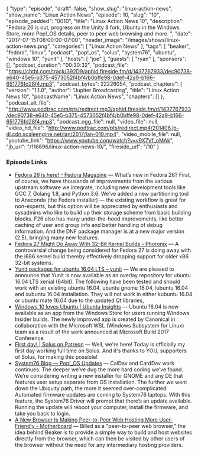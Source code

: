 {
  "type": "episode",
  "draft": false,
  "show_slug": "linux-action-news",
  "show_name": "Linux Action News",
  "episode": 10,
  "slug": "10",
  "episode_padded": "0010",
  "title": "Linux Action News 10",
  "description": "Fedora 26 is out, progress on the Unity 8 fork, Ubuntu in the Windows Store, more Pop!_OS details, peer to peer web browsing and more. ",
  "date": "2017-07-15T08:00:00-07:00",
  "header_image": "/images/shows/linux-action-news.png",
  "categories": [
    "Linux Action News"
  ],
  "tags": [
    "beaker",
    "fedora",
    "linux",
    "podcast",
    "pop!_os",
    "solus",
    "system76",
    "ubuntu",
    "windows 10",
    "yunit"
  ],
  "hosts": [
    "joe"
  ],
  "guests": [
    "ryan"
  ],
  "sponsors": [],
  "podcast_duration": "00:30:32",
  "podcast_file": "https://chtbl.com/track/392D9/aphid.fireside.fm/d/1437767933/dec90738-e640-45e5-b375-4573052f4bf4/b0bffe98-0def-42a9-b166-651776fd28f4.mp3",
  "podcast_bytes": 22226054,
  "podcast_chapters": {
    "version": "1.1.0",
    "author": "Jupiter Broadcasting",
    "title": "Linux Action News 10",
    "podcastName": "Linux Action News",
    "chapters": []
  },
  "podcast_alt_file": "http://www.podtrac.com/pts/redirect.mp3/aphid.fireside.fm/d/1437767933/dec90738-e640-45e5-b375-4573052f4bf4/b0bffe98-0def-42a9-b166-651776fd28f4.mp3",
  "podcast_ogg_file": null,
  "video_file": null,
  "video_hd_file": "http://www.podtrac.com/pts/redirect.mp4/201406.jb-dl.cdn.scaleengine.net/lan/2017/lan-010.mp4",
  "video_mobile_file": null,
  "youtube_link": "https://www.youtube.com/watch?v=v9X7Vf_oMAk",
  "jb_url": "/116696/linux-action-news-10/",
  "fireside_url": "/10"
}


### Episode Links

  * [Fedora 26 is here! - Fedora Magazine](https://fedoramagazine.org/fedora-26-is-here/ "Fedora 26 is here! - Fedora Magazine") — What’s new in Fedora 26? First, of course, we have thousands of improvements from the various upstream software we integrate, including new development tools like GCC 7, Golang 1.8, and Python 3.6. We’ve added a new partitioning tool to Anaconda (the Fedora installer) — the existing workflow is great for non-experts, but this option will be appreciated by enthusiasts and sysadmins who like to build up their storage scheme from basic building blocks. F26 also has many under-the-hood improvements, like better caching of user and group info and better handling of debug information. And the DNF package manager is at a new major version (2.5), bringing many new features.
  * [Fedora 27 Might Do Away With 32-Bit Kernel Builds - Phoronix](http://www.phoronix.com/scan.php?page=news_item&px=Fedora-27-Might-Drop-i686-Kern "Fedora 27 Might Do Away With 32-Bit Kernel Builds - Phoronix") — A controversial change being considered for Fedora 27 is doing away with the i686 kernel build thereby effectively dropping support for older x86 32-bit systems.
  * [Yunit packages for ubuntu 16.04 LTS – yunit](https://yunit.io/yunit-packages-for-ubuntu-16-04-lts-xenial/ "Yunit packages for ubuntu 16.04 LTS – yunit") — We are pleased to announce that Yunit is now available as an overlay repository for ubuntu 16.04 LTS xenial (64bit). The following have been tested and should work with an existing ubuntu 16.04, ubuntu gnome 16.04, lubuntu 16.04 and xubuntu 16.04 installation. They will not work in either kubuntu 16.04 or ubuntu mate 16.04 due to the updated Qt libraries,
  * [Windows 10 loves Ubuntu | Ubuntu Insights](https://insights.ubuntu.com/2017/07/11/windows-10-loves-ubuntu-loveislove/ "Windows 10 loves Ubuntu | Ubuntu Insights") — Ubuntu 16.04 is now available as an app from the Windows Store for users running Windows Insider builds. The newly improved app is created by Canonical in collaboration with the Microsoft WSL (Windows Subsystem for Linux) team as a result of the work announced at Microsoft Build 2017 Conference
  * [First day! | Solus on Patreon](https://www.patreon.com/posts/12936236 "First day! | Solus on Patreon") — Well, we're here! Today is officially my first day working full time on Solus. And it's thanks to YOU, supporters of Solus, for making this possible!
  * [System76 Blog — Pop!_OS Updates](http://blog.system76.com/post/162983921683/popos-updates "System76 Blog — Pop!_OS Updates") — CalDav and CardDav work continues. The deeper we’ve dug the more hard coding we’ve found. We’re considering writing a new installer for GNOME and any DE that features user setup separate from OS installation. The further we went down the Ubiquity path, the more it seemed over-complicated. Automated firmware updates are coming to System76 laptops. With this feature, the System76 Driver will prompt that there’s an update available. Running the update will reboot your computer, install the firmware, and take you back to login.
  * [A New Browser Is Making Peer-to-Peer Web Hosting More User-Friendly - Motherboard](https://motherboard.vice.com/en_us/article/bjxy9d/a-new-browser-is-making-peer-to-peer-web-hosting-more-user-friendly "A New Browser Is Making Peer-to-Peer Web Hosting More User-Friendly - Motherboard") — Billed as a "peer-to-peer web browser," the idea behind Beaker is to provide a simple way to build and host websites directly from the browser, which can then be visited by other users of the browser without the need for any intermediary hosting providers.


